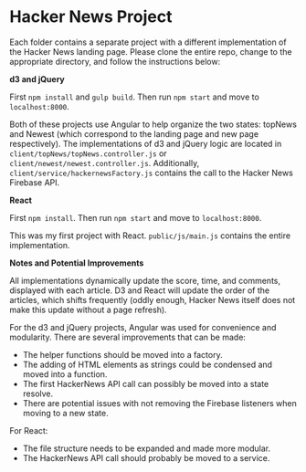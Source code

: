 # Hacker News Project

Each folder contains a separate project with a different implementation of the Hacker News landing page. Please clone the entire repo, change to the appropriate directory, and follow the instructions below:

**d3 and jQuery**

First `npm install` and `gulp build`. Then run `npm start` and move to `localhost:8000`.

Both of these projects use Angular to help organize the two states: topNews and Newest (which correspond to the landing page and new page respectively). The implementations of d3 and jQuery logic are located in `client/topNews/topNews.controller.js` or `client/newest/newest.controller.js`. Additionally, `client/service/hackernewsFactory.js` contains the call to the Hacker News Firebase API.

**React**

First `npm install`. Then run `npm start` and move to `localhost:8000`.

This was my first project with React. `public/js/main.js` contains the entire implementation.


**Notes and Potential Improvements**

All implementations dynamically update the score, time, and comments, displayed with each article. D3 and React will update the order of the articles, which shifts frequently (oddly enough, Hacker News itself does not make this update without a page refresh). 

For the d3 and jQuery projects, Angular was used for convenience and modularity. There are several improvements that can be made:
  - The helper functions should be moved into a factory.
  - The adding of HTML elements as strings could be condensed and moved into a function.
  - The first HackerNews API call can possibly be moved into a state resolve.
  - There are potential issues with not removing the Firebase listeners when moving to a new state.

For React:
  - The file structure needs to be expanded and made more modular.
  - The HackerNews API call should probably be moved to a service.
